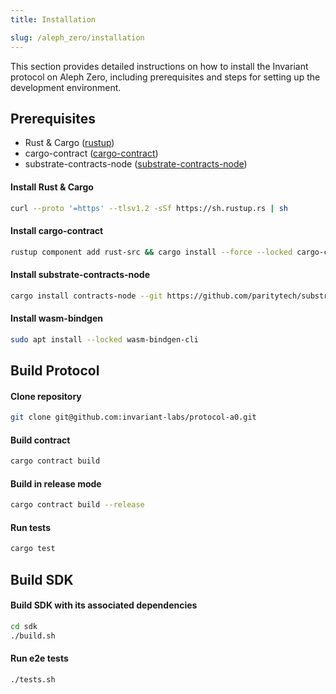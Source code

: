 ```yaml
---
title: Installation

slug: /aleph_zero/installation
---
```


This section provides detailed instructions on how to install the Invariant protocol on Aleph Zero, including prerequisites and steps for setting up the development environment.

## Prerequisites

- Rust & Cargo ([rustup](https://www.rust-lang.org/tools/install))
- cargo-contract ([cargo-contract](https://github.com/paritytech/cargo-contract))
- substrate-contracts-node ([substrate-contracts-node](https://github.com/paritytech/substrate-contracts-node))

#### Install Rust & Cargo

```bash
curl --proto '=https' --tlsv1.2 -sSf https://sh.rustup.rs | sh
```

#### Install cargo-contract

```bash
rustup component add rust-src && cargo install --force --locked cargo-contract
```

#### Install substrate-contracts-node

```bash
cargo install contracts-node --git https://github.com/paritytech/substrate-contracts-node.git
```

#### Install wasm-bindgen

```bash
sudo apt install --locked wasm-bindgen-cli
```

## Build Protocol

#### Clone repository

```bash
git clone git@github.com:invariant-labs/protocol-a0.git
```

#### Build contract

```bash
cargo contract build
```

#### Build in release mode

```bash
cargo contract build --release
```

#### Run tests

```bash
cargo test
```

## Build SDK

#### Build SDK with its associated dependencies

```bash
cd sdk
./build.sh
```

#### Run e2e tests

```bash
./tests.sh
```
